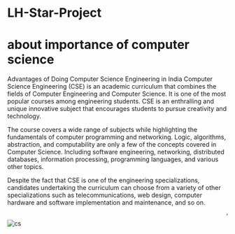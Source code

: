 # LH-Star-Project
<html>
  <body>
    <bgcolor='magenta'>
      <h1>about importance of computer science</h1>
      <p>Advantages of Doing Computer Science Engineering in India
Computer Science Engineering (CSE) is an academic curriculum that combines the fields of Computer Engineering and Computer Science. It is one of the most popular courses among engineering students. CSE is an enthralling and unique innovative subject that encourages students to pursue creativity and technology.

The course covers a wide range of subjects while highlighting the fundamentals of computer programming and networking. Logic, algorithms, abstraction, and computability are only a few of the concepts covered in Computer Science. Including software engineering, networking, distributed databases, information processing, programming languages, and various other topics.

Despite the fact that CSE is one of the engineering specializations, candidates undertaking the curriculum can choose from a variety of other specializations such as telecommunications, web design, computer hardware and software implementation and maintenance, and so on.</p>
<marquee>“Be sure you put your feet in the right place, then stand firm.”</marquee>
![cs](https://github.com/user-attachments/assets/e80e962b-8bc0-406a-ad51-defebf5aa329)

</bgcolor>
</body>
</html>



